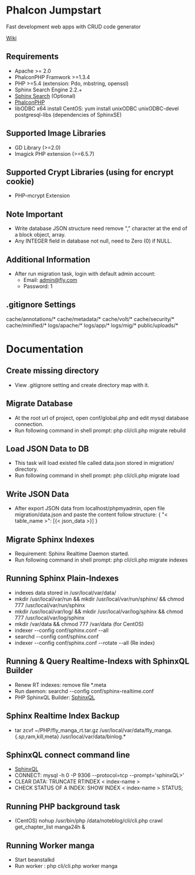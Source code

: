Phalcon Jumpstart
================
Fast development web apps with CRUD code generator

[Wiki](https://github.com/nguyenducduy/phalcon-jumpstart/wiki)

## Requirements

- Apache >= 2.0
- PhalconPHP Framwork >=1.3.4
- PHP >=5.4 (extension: Pdo, mbstring, openssl)
- Sphinx Search Engine 2.2.+
- [Sphinx Search](http://sphinxsearch.com/) (Optional)
- [PhalconPHP](http://phalconphp.com/)
- libODBC x64 install CentOS: yum install unixODBC unixODBC-devel postgresql-libs (dependencies of SphinxSE)

## Supported Image Libraries

- GD Library (>=2.0)
- Imagick PHP extension (>=6.5.7)

## Supported Crypt Libraries (using for encrypt cookie)

- PHP-mcrypt Extension

## Note Important

- Write database JSON structure need remove "," character at the end of a block object, array.
- Any INTEGER field in database not null, need to Zero (0) if NULL.

## Additional Information

- After run migration task, login with default admin account:
    - Email: admin@fly.com
    - Password: 1

## .gitignore Settings

cache/annotations/*
cache/metadata/*
cache/volt/*
cache/security/*
cache/minified/*
logs/apache/*
logs/app/*
logs/mig/*
public/uploads/*

Documentation
================

## Create missing directory

- View .gitignore setting and create directory map with it.

## Migrate Database

- At the root url of project, open conf/global.php and edit mysql database connection.
- Run following command in shell prompt:
    php cli/cli.php migrate rebuild

## Load JSON Data to DB

- This task will load existed file called data.json stored in migration/ directory.
- Run following command in shell prompt:
    php cli/cli.php migrate load

## Write JSON Data

- After export JSON data from localhost/phpmyadmin, open file migration/data.json and paste the content follow structure:
    {
        "< table_name >": [{< json_data >}]
    }

## Migrate Sphinx Indexes

- Requirement: Sphinx Realtime Daemon started.
- Run following command in shell prompt:
    php cli/cli.php migrate indexes

## Running Sphinx Plain-Indexes

- indexes data stored in /usr/local/var/data/
- mkdir /usr/local/var/run && mkdir /usr/local/var/run/sphinx/ && chmod 777 /usr/local/var/run/sphinx
- mkdir /usr/local/var/log/ && mkdir /usr/local/var/log/sphinx && chmod 777 /usr/local/var/log/sphinx
- mkdir /var/data && chmod 777 /var/data (for CentOS)
- indexer --config conf/sphinx.conf --all
- searchd --config conf/sphinx.conf
- indexer --config conf/sphinx.conf --rotate --all (Re index)

## Running & Query Realtime-Indexs with SphinxQL Builder

- Renew RT indexes: remove file *.meta
- Run daemon: searchd --config conf/sphinx-realtime.conf
- PHP SphinxQL Builder: [SphinxQL](https://github.com/FoolCode/SphinxQL-Query-Builder)

## Sphinx Realtime Index Backup

- tar zcvf ~/PHP/fly_manga_rt.tar.gz /usr/local/var/data/fly_manga.{*.sp*,ram,kill,meta}  /usr/local/var/data/binlog.*

## SphinxQL connect command line

- [SphinxQL](http://sphinxsearch.com/docs/current.html#sphinxql-flush-ramchunk)
- CONNECT: mysql -h 0 -P 9306 --protocol=tcp --prompt='sphinxQL>'
- CLEAR DATA: TRUNCATE RTINDEX < index-name >
- CHECK STATUS OF A INDEX: SHOW INDEX < index-name > STATUS;

## Running PHP background task

- (CentOS) nohup /usr/bin/php /data/noteblog/cli/cli.php crawl get_chapter_list manga24h &

## Running Worker manga
- Start beanstalkd
- Run worker : php cli/cli.php worker manga
